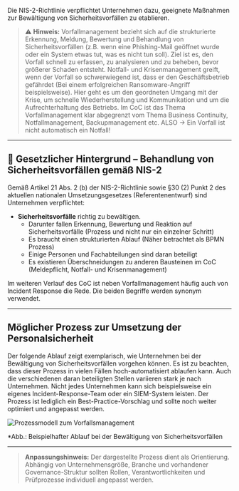 Die NIS-2-Richtlinie verpflichtet Unternehmen dazu, geeignete Maßnahmen zur Bewältigung von Sicherheitsvorfällen zu etablieren.

> ⚠️ **Hinweis:** Vorfallmanagement bezieht sich auf die strukturierte Erkennung, Meldung, Bewertung und Behandlung von Sicherheitsvorfällen (z.B. wenn eine Phishing-Mail geöffnet wurde oder ein System etwas tut, was es nicht tun soll). Ziel ist es, den Vorfall schnell zu erfassen, zu analysieren und zu beheben, bevor größerer Schaden entsteht. Notfall- und Krisenmanagement greift, wenn der Vorfall so schwerwiegend ist, dass er den Geschäftsbetrieb gefährdet (Bei einem erfolgreichen Ransomware-Angriff beispielsweise). Hier geht es um den geordneten Umgang mit der Krise, um schnelle Wiederherstellung und Kommunikation und um die Aufrechterhaltung des Betriebs.
>Im CoC ist das Thema Vorfallmanagement klar abgegrenzt vom Thema Business Continuity, Notfallmanagement, Backupmanagement etc.
> ALSO -> Ein Vorfall ist nicht automatisch ein Notfall!

---

## 📘 Gesetzlicher Hintergrund – Behandlung von Sicherheitsvorfällen gemäß NIS-2

Gemäß Artikel 21 Abs. 2 (b) der NIS-2-Richtlinie sowie §30 (2) Punkt 2 des aktuellen nationalen Umsetzungsgesetzes (Referentenentwurf) sind Unternehmen verpflichtet:

- **Sicherheitsvorfälle** richtig zu bewältigen.  
  - Darunter fallen Erkennung, Bewertung und Reaktion auf Sicherheitsvorfälle (Prozess und nicht nur ein einzelner Schritt)
  - Es braucht einen strukturierten Ablauf (Näher betrachtet als BPMN Prozess)
  - Einige Personen und Fachabteilungen sind daran beteiligt
  - Es existieren Überschneidungen zu anderen Bausteinen im CoC (Meldepflicht, Notfall- und Krisenmanagement)
 
Im weiteren Verlauf des CoC ist neben Vorfallmanagement häufig auch von Incident Response die Rede. Die beiden Begriffe werden synonym verwendet. 

---

## Möglicher Prozess zur Umsetzung der Personalsicherheit

Der folgende Ablauf zeigt exemplarisch, wie Unternehmen bei der Bewältigung von Sicherheitsvorfällen vorgehen können. Es ist zu beachten, dass dieser Prozess in vielen Fällen hoch-automatisiert ablaufen kann. Auch die verschiedenen daran beteiligten Stellen variieren stark je nach Unternehmen. Nicht jedes Unternehmen kann sich beispielsweise ein eigenes Incident-Response-Team oder ein SIEM-System leisten. Der Prozess ist lediglich ein Best-Practice-Vorschlag und sollte noch weiter optimiert und angepasst werden.

![Prozessmodell zum Vorfallsmanagement](media/Personalsicherheit.drawio.png)

*Abb.: Beispielhafter Ablauf bei der Bewältigung von Sicherheitsvorfällen

---

> **Anpassungshinweis:** Der dargestellte Prozess dient als Orientierung. Abhängig von Unternehmensgröße, Branche und vorhandener Governance-Struktur sollten Rollen, Verantwortlichkeiten und Prüfprozesse individuell angepasst werden.

